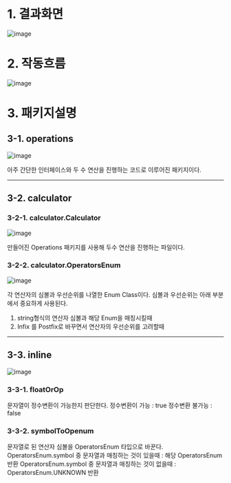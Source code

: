 # 1. 결과화면

![image](https://github.com/spartaCoding-2-4/ch2.SoonYong/assets/47583083/ee774188-2ed7-4552-a03a-4a357db43dab)

# 2. 작동흐름

![image](https://github.com/spartaCoding-2-4/ch2.SoonYong/assets/47583083/9af1c58a-23ff-40a4-a242-4b8f910f9f4b)

# 3. 패키지설명

## 3-1. operations
![image](https://github.com/spartaCoding-2-4/ch2.SoonYong/assets/47583083/7d2e028b-a0ef-4fa7-bb28-b5df118cc41a)

아주 간단한 인터페이스와 두 수 연산을 진행하는 코드로 이루어진 패키지이다.

----

## 3-2. calculator
### 3-2-1. calculator.Calculator

![image](https://github.com/spartaCoding-2-4/ch2.SoonYong/assets/47583083/e4f255e8-cea0-45a2-b25d-b666eeded58a)

만들어진 Operations 패키지를 사용해 두수 연산을 진행하는 파일이다.

### 3-2-2. calculator.OperatorsEnum

![image](https://github.com/spartaCoding-2-4/ch2.SoonYong/assets/47583083/eb696501-7c98-4c86-bce6-481f75234b4f)

각 연산자의 심볼과 우선순위를 나열한 Enum Class이다.
심볼과 우선순위는 아래 부분에서 중요하게 사용된다.

1. string형식의 연산자 심볼과 해당 Enum을 매칭시킬때
2. Infix 를 Postfix로 바꾸면서 연산자의 우선순위를 고려할때

----

## 3-3. inline

![image](https://github.com/spartaCoding-2-4/ch2.SoonYong/assets/47583083/1b7f9caf-16dc-4c1a-a87f-dfba196b65dd)

### 3-3-1. floatOrOp
문자열이 정수변환이 가능한지 판단한다.
정수변환이 가능 : true
정수변환 불가능 : false

### 3-3-2. symbolToOpenum
문자열로 된 연산자 심볼을 OperatorsEnum 타입으로 바꾼다.
OperatorsEnum.symbol 중 문자열과 매칭하는 것이 있을때 : 해당 OperatorsEnum 반환
OperatorsEnum.symbol 중 문자열과 매칭하는 것이 없을때 : OperatorsEnum.UNKNOWN 반환


